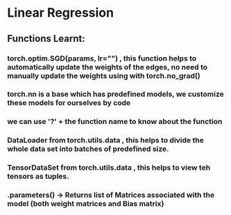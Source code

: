 # Linear Regression

## Functions Learnt:

### torch.optim.SGD(params, lr="") , this function helps to automatically update the weights of the edges, no need to manually update the weights using with torch.no_grad()

### torch.nn is a base which has predefined models, we customize these models for ourselves by code

### we can use  '?' + the function name to know about the function

### DataLoader from torch.utils.data , this helps to divide the whole data set into batches of predefined size.

### TensorDataSet from torch.utils.data , this helps to view teh tensors as tuples.


### .parameters() -> Returns list of Matrices associated with the model (both weight matrices and Bias matrix)